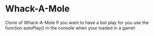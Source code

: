 # Whack-A-Mole
Clone of Whack-A-Mole
If you want to have a bot play for you use the function autoPlay() in the console when your loaded in a game!
